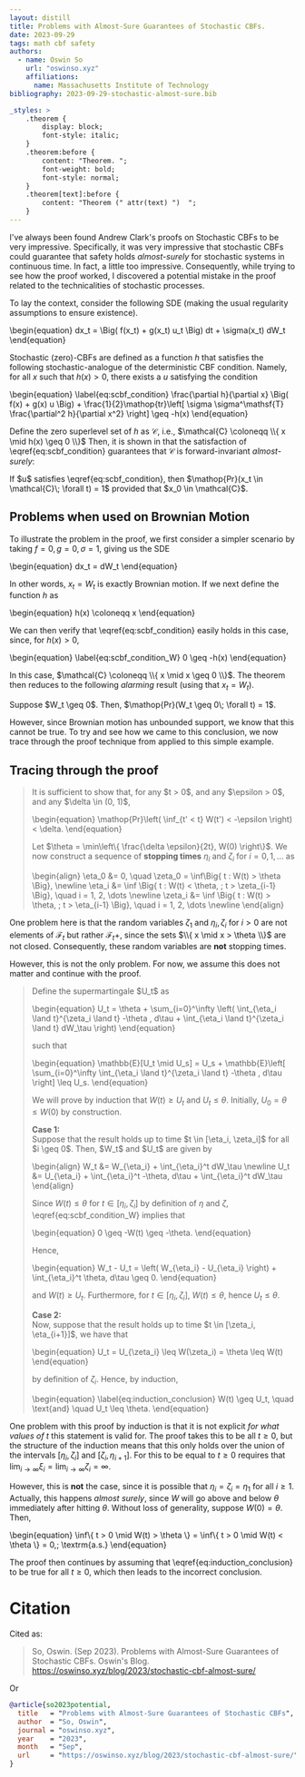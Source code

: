 ```yaml
---
layout: distill
title: Problems with Almost-Sure Guarantees of Stochastic CBFs.
date: 2023-09-29
tags: math cbf safety
authors:
  - name: Oswin So
    url: "oswinso.xyz"
    affiliations:
      name: Massachusetts Institute of Technology
bibliography: 2023-09-29-stochastic-almost-sure.bib

_styles: >
    .theorem {
        display: block;
        font-style: italic;
    }
    .theorem:before {
        content: "Theorem. ";
        font-weight: bold;
        font-style: normal;
    }
    .theorem[text]:before {
        content: "Theorem (" attr(text) ")  ";
    }
---
```

I've always been found Andrew Clark's proofs on Stochastic CBFs <d-cite key="clark2019control,clark2021control"></d-cite> to be very impressive.
Specifically, it was very impressive that stochastic CBFs could guarantee that safety holds _almost-surely_ for stochastic systems in continuous time. 
In fact, a little too impressive. Consequently, while trying to see how the proof worked, I discovered a potential mistake in the proof related to the technicalities of stochastic processes.

To lay the context, consider the following SDE (making the usual regularity assumptions to ensure existence).

\begin{equation}
    dx_t = \Big( f(x_t) + g(x_t) u_t \Big) dt + \sigma(x_t) dW_t
\end{equation}

Stochastic (zero)-CBFs are defined as a function $h$ that satisfies the following stochastic-analogue of the deterministic CBF condition.
Namely, for all $x$ such that $h(x) > 0$, there exists a $u$ satisfying the condition

\begin{equation} \label{eq:scbf_condition}
\frac{\partial h}{\partial x} \Big( f(x) + g(x) u \Big) + \frac{1}{2}\mathop{tr}\left[ \sigma \sigma^\mathsf{T} \frac{\partial^2 h}{\partial x^2} \right] \geq -h(x)
\end{equation}

Define the zero superlevel set of $h$ as $\mathcal{C}$, i.e., $\mathcal{C} \coloneqq \\{ x \mid h(x) \geq 0 \\}$
Then, it is shown in <d-cite key="clark2021control"></d-cite> that the satisfaction of \eqref{eq:scbf_condition} guarantees that $\mathcal{C}$ is forward-invariant _almost-surely_:

<div class="theorem" text="Almost-Sure Safety of Stochastic CBFs">
If $u$ satisfies \eqref{eq:scbf_condition}, then $\mathop{Pr}(x_t \in \mathcal{C}\; \forall t) = 1$ provided that $x_0 \in \mathcal{C}$.
</div>

## Problems when used on Brownian Motion
To illustrate the problem in the proof, we first consider a simpler scenario by taking $f = 0, g=0, \sigma=1$, giving us the SDE

\begin{equation}
    dx_t = dW_t
\end{equation}

In other words, $x_t = W_t$ is exactly Brownian motion. If we next define the function $h$ as

\begin{equation}
    h(x) \coloneqq x
\end{equation}

We can then verify that \eqref{eq:scbf_condition} easily holds in this case, since, for $h(x) > 0$,

\begin{equation} \label{eq:scbf_condition_W}
     0 \geq -h(x)
\end{equation}

In this case, $\mathcal{C} \coloneqq \\{ x \mid x \geq 0 \\}$. The theorem then reduces to the following _alarming_ result (using that $x_t = W_t$).

<div class="theorem" text="Brownian Motion is Non-Negative Almost-Surely.">
    Suppose $W_t \geq 0$. Then, $\mathop{Pr}(W_t \geq 0\; \forall t) = 1$.
</div>

However, since Brownian motion has unbounded support, we know that this cannot be true. To try and see how we came to this conclusion, we now trace through the proof technique from <d-cite key="clark2021control"></d-cite> applied to this simple example.

## Tracing through the proof
<blockquote>
It is sufficient to show that, for any $t > 0$, and any $\epsilon > 0$, and any $\delta \in (0, 1)$,

\begin{equation}
    \mathop{Pr}\left( \inf_{t' < t} W(t') < -\epsilon \right) < \delta.
\end{equation}

Let $\theta = \min\left\{ \frac{\delta \epsilon}{2t}, W(0) \right\}$. We now construct a sequence of <strong>stopping times</strong> $\eta_i$ and $\zeta_i$ for $i=0, 1, \dots$ as

\begin{align}
    \eta_0 &= 0, \quad \zeta_0 = \inf\Big\{ t : W(t) > \theta \Big\}, \newline
    \eta_i &= \inf \Big\{ t : W(t) < \theta, \; t > \zeta_{i-1} \Big\}, \quad i = 1, 2, \dots \newline
    \zeta_i &= \inf \Big\{ t : W(t) > \theta, \; t > \eta_{i-1} \Big\}, \quad i = 1, 2, \dots \newline
\end{align}
</blockquote>

One problem here is that the random variables $\zeta_1$ and $\eta_i, \zeta_i$ for $i>0$ are not elements of $\mathcal{F}_t$ but rather $\mathcal{F}_t+$, since the sets $\\{ x \mid x > \theta \\}$ are not closed.
Consequently, these random variables are **not** stopping times.

However, this is not the only problem. For now, we assume this does not matter and continue with the proof.

<blockquote>
Define the supermartingale $U_t$ as

\begin{equation}
    U_t = \theta + \sum_{i=0}^\infty \left( \int_{\eta_i \land t}^{\zeta_i \land t} -\theta \, d\tau + \int_{\eta_i \land t}^{\zeta_i \land t} dW_\tau \right) 
\end{equation}

such that

\begin{equation}
    \mathbb{E}[U_t \mid U_s] = U_s + \mathbb{E}\left[ \sum_{i=0}^\infty \int_{\eta_i \land t}^{\zeta_i \land t} -\theta \, d\tau \right] \leq U_s.
\end{equation}

We will prove by induction that $W(t) \geq U_t$ and $U_t \leq \theta$. Initially, $U_0 = \theta \leq W(0)$ by construction.

<div>
<strong>Case 1:</strong>
</div>
Suppose that the result holds up to time $t \in [\eta_i, \zeta_i]$ for all $i \geq 0$. Then, $W_t$ and $U_t$ are given by

\begin{align}
    W_t &= W_{\eta_i} + \int_{\eta_i}^t dW_\tau \newline
    U_t &= U_{\eta_i} + \int_{\eta_i}^t -\theta\, d\tau + \int_{\eta_i}^t dW_\tau
\end{align}

Since $W(t) \leq \theta$ for $t \in [\eta_i, \zeta_i]$ by definition of $\eta$ and $\zeta$, \eqref{eq:scbf_condition_W} implies that

\begin{equation}
    0 \geq -W(t) \geq -\theta.
\end{equation}

Hence,

\begin{equation}
    W_t - U_t = \left( W_{\eta_i} - U_{\eta_i} \right) + \int_{\eta_i}^t \theta\, d\tau \geq 0.
\end{equation}

and $W(t) \geq U_t$. Furthermore, for $t \in [\eta_i, \zeta_i]$, $W(t) \leq \theta$, hence $U_t \leq \theta$.

<div>
<strong>Case 2:</strong>
</div>
Now, suppose that the result holds up to time $t \in [\zeta_i, \eta_{i+1}]$, we have that

\begin{equation}
    U_t = U_{\zeta_i} \leq W(\zeta_i) = \theta \leq W(t)
\end{equation}

by definition of $\zeta_i$. Hence, by induction,

\begin{equation} \label{eq:induction_conclusion}
    W(t) \geq U_t, \quad \text{and} \quad U_t \leq \theta.
\end{equation}
</blockquote>

One problem with this proof by induction is that it is not explicit _for what values of $t$_ this statement is valid for.
The proof takes this to be all $t \geq 0$, but the structure of the induction means that this only holds over the union of the intervals $[\eta_i, \zeta_i]$ and $[\zeta_i, \eta_{i+1}]$.
For this to be equal to $t \geq 0$ requires that $\lim_{i \to \infty} \xi_i = \lim_{i \to \infty} \zeta_i = \infty$.

However, this is **not** the case, since it is possible that $\eta_i = \zeta_i = \eta_1$ for all $i \geq 1$.
Actually, this happens _almost surely_, since $W$ will go above and below $\theta$ immediately after hitting $\theta$.
Without loss of generality, suppose $W(0) = \theta$. Then,

\begin{equation}
    \inf\\{ t > 0 \mid W(t) > \theta \\} = \inf\\{ t > 0 \mid W(t) < \theta \\} = 0,\; \textrm{a.s.}
\end{equation}

The proof then continues by assuming that \eqref{eq:induction_conclusion} to be true for all $t \geq 0$, which then leads to the incorrect conclusion.

<div hidden>
<blockquote>
Since $U_t \leq W(t)$, we have that

\begin{equation}
    \mathop{Pr}\left( \inf_{t' < t} W(t') < -\epsilon\right) \leq \mathop{Pr}\left( \inf_{t' < t} U(t') < -\epsilon\right)
\end{equation}

Applying Doob's Martingale Inequality gives us that

\begin{equation}
    \mathop{Pr}\left( \inf_{0 \leq t \leq T} U_t < -\epsilon \right) \leq \frac{\mathbb{E}[\max(-U_T, 0)]}{\epsilon}.
\end{equation}

We can bound $\mathbb{E}[U_T]$ by noting that

\begin{equation}
    \mathbb{E}[U_T] = \theta + \mathbb{E}\left[ \sum_{i=0}^\infty \int_{\eta_i \land t}^{\zeta_i \land t} -\theta \, d\tau \right] \geq \theta - \theta T
\end{equation}

We also know that $U_T \leq \theta$ almost surely, hence $\mathbb{E}[\max(U_T, 0)] \leq \theta$.
Combining these two statements gives us that

\begin{equation}
    \mathbb{E}[\max(-U_T, 0)] \leq \theta -\theta + \theta T = \theta T
\end{equation}

which gives us
\begin{align}
P\left( \inf_{0 \leq t \leq T} B_t < -\epsilon \right) \leq \frac{\theta T}{\epsilon} = \frac{\delta \epsilon}{2T} \frac{T}{\epsilon} < \delta
\end{align}

</blockquote>
</div>

# Citation
Cited as:
> So, Oswin. (Sep 2023). Problems with Almost-Sure Guarantees of Stochastic CBFs. Oswin's Blog. https://oswinso.xyz/blog/2023/stochastic-cbf-almost-sure/

Or
```bibtex
@article{so2023potential,
  title   = "Problems with Almost-Sure Guarantees of Stochastic CBFs",
  author  = "So, Oswin",
  journal = "oswinso.xyz",
  year    = "2023",
  month   = "Sep",
  url     = "https://oswinso.xyz/blog/2023/stochastic-cbf-almost-sure/"
}
```